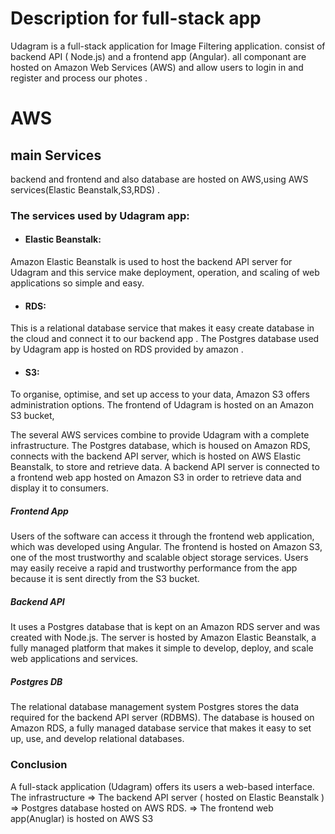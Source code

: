 
# Description for full-stack app
Udagram is a full-stack application for Image Filtering application. consist of backend API ( Node.js) and a frontend  app (Angular). all componant are hosted  on Amazon Web Services (AWS) and allow users to login in and register and process our photes .
# AWS
##  main Services 
backend and frontend and also database  are hosted on AWS,using AWS services(Elastic Beanstalk,S3,RDS) .
 ### The  services used by Udagram app:

-  #### Elastic Beanstalk:
Amazon Elastic Beanstalk is used to host the backend API server for Udagram and this service make deployment, operation, and scaling of web applications so simple and easy.
    
-  #### RDS:
 This is a  relational database service that makes it easy create database in the cloud and connect it to our backend app . The Postgres database used by Udagram app  is hosted on  RDS provided by amazon .
    
- #### S3:
To organise, optimise, and set up access to your data, Amazon S3 offers administration options.
  The frontend of Udagram is hosted on an Amazon S3 bucket,
    

The several AWS services combine to provide Udagram with a complete infrastructure. The Postgres database, which is housed on Amazon RDS, connects with the backend API server, which is hosted on AWS Elastic Beanstalk, to store and retrieve data. A backend API server is connected to a frontend web app hosted on Amazon S3 in order to retrieve data and display it to consumers.

##### Frontend  App
Users of the software can access it through the frontend web application, which was developed using Angular. The frontend is hosted on Amazon S3, one of the most trustworthy and scalable object storage services. Users may easily receive a rapid and trustworthy performance from the app because it is sent directly from the S3 bucket.
##### Backend API 

It uses a Postgres database that is kept on an Amazon RDS server and was created with Node.js. The server is hosted by Amazon Elastic Beanstalk, a fully managed platform that makes it simple to develop, deploy, and scale web applications and services.

##### Postgres DB


The relational database management system Postgres stores the data required for the backend API server (RDBMS). The database is housed on Amazon RDS, a fully managed database service that makes it easy to set up, use, and develop relational databases.



### Conclusion

 A full-stack application  (Udagram) offers its users a web-based interface.
  The infrastructure 
 => The backend API server ( hosted on Elastic Beanstalk )
 => Postgres database hosted on AWS RDS. 
 => The frontend web app(Anuglar) is hosted on AWS S3